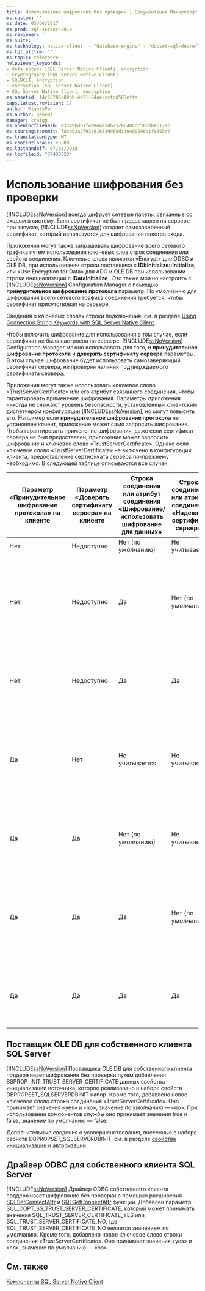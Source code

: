 ```yaml
---
title: Использование шифрования без проверки | Документация Майкрософт
ms.custom: ''
ms.date: 03/06/2017
ms.prod: sql-server-2014
ms.reviewer: ''
ms.suite: ''
ms.technology: native-client  - "database-engine" - "docset-sql-devref"
ms.tgt_pltfrm: ''
ms.topic: reference
helpviewer_keywords:
- data access [SQL Server Native Client], encryption
- cryptography [SQL Server Native Client]
- SQLNCLI, encryption
- encryption [SQL Server Native Client]
- SQL Server Native Client, encryption
ms.assetid: f4c63206-80bb-4d31-84ae-ccfcd563effa
caps.latest.revision: 17
author: MightyPen
ms.author: genemi
manager: craigg
ms.openlocfilehash: e3349bd91f4e0e4e3db252b6406dc58cdbe6179b
ms.sourcegitcommit: f8ce92a2f935616339965d140e00298b1f8355d7
ms.translationtype: MT
ms.contentlocale: ru-RU
ms.lasthandoff: 07/03/2018
ms.locfileid: "37430323"
---
```

# <a name="using-encryption-without-validation"></a>Использование шифрования без проверки
  [!INCLUDE[ssNoVersion](../../../includes/ssnoversion-md.md)] всегда шифрует сетевые пакеты, связанные со входом в систему. Если сертификат не был предоставлен на сервере при запуске, [!INCLUDE[ssNoVersion](../../../includes/ssnoversion-md.md)] создает самозаверенный сертификат, который используется для шифрования пакетов входа.  
  
 Приложения могут также запрашивать шифрование всего сетевого трафика путем использования ключевых слов строк соединения или свойств соединения. Ключевые слова являются «Encrypt» для ODBC и OLE DB, при использовании строки поставщика с **IDbInitialize::Initialize**, или «Use Encryption for Data» для ADO и OLE DB при использовании строки инициализации с **IDataInitialize** . Это также можно настроить с [!INCLUDE[ssNoVersion](../../../includes/ssnoversion-md.md)] Configuration Manager с помощью **принудительное шифрование протокола** параметр. По умолчанию для шифрования всего сетевого трафика соединения требуется, чтобы сертификат присутствовал на сервере.  
  
 Сведения о ключевых словах строки подключения, см. в разделе [Using Connection String Keywords with SQL Server Native Client](../applications/using-connection-string-keywords-with-sql-server-native-client.md).  
  
 Чтобы включить шифрование для использования в том случае, если сертификат не была настроена на сервере, [!INCLUDE[ssNoVersion](../../../includes/ssnoversion-md.md)] Configuration Manager можно использовать для того, и **принудительное шифрование протокола** и **доверять сертификату сервера**  параметры. В этом случае шифрование будет использовать самозаверяющий сертификат сервера, не проверяя наличия подтверждаемого сертификата сервера.  
  
 Приложения могут также использовать ключевое слово «TrustServerCertificate» или его атрибут связанного соединения, чтобы гарантировать применение шифрования. Параметры приложения никогда не снижают уровень безопасности, установленный клиентским диспетчером конфигурации [!INCLUDE[ssNoVersion](../../../includes/ssnoversion-md.md)], но могут повысить его. Например если **принудительное шифрование протокола** не установлен клиент, приложение может само запросить шифрование. Чтобы гарантировать применение шифрования, даже если сертификат сервера не был предоставлен, приложение может запросить шифрование и ключевое слово «TrustServerCertificate». Однако если ключевое слово «TrustServerCertificate» не включено в конфигурации клиента, предоставление сертификата сервера по-прежнему необходимо. В следующей таблице описываются все случаи:  
  
|Параметр «Принудительное шифрование протокола» на клиенте|Параметр «Доверять сертификату сервера» на клиенте|Строка соединения или атрибут соединения «Шифрование/использовать шифрование для данных»|Строка соединения или атрибут соединения «Надежный сертификат сервера»|Результат|  
|----------------------------------------------|---------------------------------------------|------------------------------------------------------------------------------|----------------------------------------------------------------------|------------|  
|Нет|Недоступно|Нет (по умолчанию)|Не учитывается|Шифрование отсутствует.|  
|Нет|Недоступно|Да|Нет (по умолчанию)|Шифрование применяется только при наличии подтверждаемого сертификата сервера, в противном случае попытка соединения завершается неудачно.|  
|Нет|Недоступно|Да|Да|Шифрование производится всегда, однако при этом может использоваться самозаверяющий сертификат сервера.|  
|Да|Нет|Не учитывается|Не учитывается|Шифрование применяется только при наличии подтверждаемого сертификата сервера, в противном случае попытка соединения завершается неудачно.|  
|Да|Да|Нет (по умолчанию)|Не учитывается|Шифрование производится всегда, однако при этом может использоваться самозаверяющий сертификат сервера.|  
|Да|Да|Да|Нет (по умолчанию)|Шифрование применяется только при наличии подтверждаемого сертификата сервера, в противном случае попытка соединения завершается неудачно.|  
|Да|Да|Да|Да|Шифрование производится всегда, однако при этом может быть использован самозаверяющий сертификат сервера.|  
  
## <a name="sql-server-native-client-ole-db-provider"></a>Поставщик OLE DB для собственного клиента SQL Server  
 [!INCLUDE[ssNoVersion](../../../includes/ssnoversion-md.md)] Поставщика OLE DB для собственного клиента поддерживает шифрование без проверки путем добавления SSPROP_INIT_TRUST_SERVER_CERTIFICATE данных свойства инициализации источника, которое реализовано в наборе свойств DBPROPSET_SQLSERVERDBINIT набор. Кроме того, добавлено новое ключевое слово строки соединения «TrustServerCertificate». Оно принимает значения «yes» и «no», значение по умолчанию — «no». При использовании компонентов службы оно принимает значения true и false, значение по умолчанию — false.  
  
 Дополнительные сведения о усовершенствования, внесенные в наборе свойств DBPROPSET_SQLSERVERDBINIT, см. в разделе [свойства инициализации и авторизации](../../native-client-ole-db-data-source-objects/initialization-and-authorization-properties.md).  
  
## <a name="sql-server-native-client-odbc-driver"></a>Драйвер ODBC для собственного клиента SQL Server  
 [!INCLUDE[ssNoVersion](../../../includes/ssnoversion-md.md)] Драйвер ODBC собственного клиента поддерживает шифрование без проверки с помощью расширения [SQLSetConnectAttr](../../native-client-odbc-api/sqlsetconnectattr.md) и [SQLGetConnectAttr](../../native-client-odbc-api/sqlgetconnectattr.md) функции. Добавлен параметр SQL_COPT_SS_TRUST_SERVER_CERTIFICATE, который может принимать значения SQL_TRUST_SERVER_CERTIFICATE_YES или SQL_TRUST_SERVER_CERTIFICATE_NO, где SQL_TRUST_SERVER_CERTIFICATE_NO является значением по умолчанию. Кроме того, добавлено новое ключевое слово строки соединения «TrustServerCertificate». Оно принимает значения «yes» и «no», значение по умолчанию — «no».  
  
## <a name="see-also"></a>См. также  
 [Компоненты SQL Server Native Client](sql-server-native-client-features.md)  
  
  
